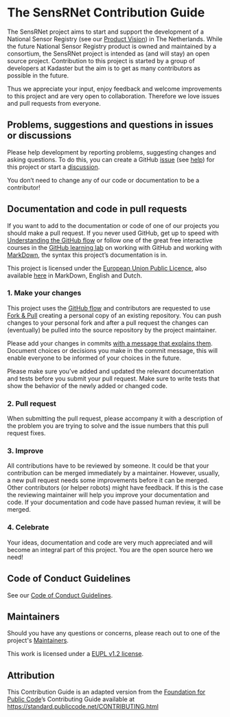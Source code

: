 # The SensRNet Contribution Guide

The SensRNet project aims to start and support the development of a National Sensor Registry (see our [Product Vision](https://github.com/kadaster-labs/sensrnet-home/blob/main/docs/ProductVision.md)) in The Netherlands. While the future National Sensor Registry product is owned and maintained by a consortium, the SensRNet project is intended as (and will stay) an open source project. Contribution to this project is started by a group of developers at Kadaster but the aim is to get as many contributors as possible in the future.

Thus we appreciate your input, enjoy feedback and welcome improvements to this project and are very open to collaboration. Therefore we love issues and pull requests from everyone.

## Problems, suggestions and questions in issues or discussions
Please help development by reporting problems, suggesting changes and asking questions. To do this, you can create a GitHub [issue](https://github.com/kadaster-labs/sensrnet-home/issues) (see [help](https://help.github.com/en/github/managing-your-work-on-github/creating-an-issue)) for this project or start a [discussion](https://github.com/kadaster-labs/sensrnet-home/discussions).

You don’t need to change any of our code or documentation to be a contributor!

## Documentation and code in pull requests
If you want to add to the documentation or code of one of our projects you should make a pull request.
If you never used GitHub, get up to speed with [Understanding the GitHub flow](https://guides.github.com/introduction/flow/) or follow one of the great free interactive courses in the [GitHub learning lab](https://lab.github.com/) on working with GitHub and working with [MarkDown](https://lab.github.com/githubtraining/communicating-using-markdown), the syntax this project’s documentation is in.

This project is licensed under the [European Union Public Licence](https://eupl.eu/), also available [here](https://github.com/kadaster-labs/sensrnet-home/blob/main/LICENSE.md) in MarkDown, English and Dutch.

### 1. Make your changes
This project uses the [GitHub flow](https://guides.github.com/introduction/flow/) and contributors are requested to use [Fork & Pull](https://help.github.com/en/github/collaborating-with-issues-and-pull-requests/about-collaborative-development-models) creating a personal copy of an existing repository. You can push changes to your personal fork and after a pull request the changes can (eventually) be pulled into the source repository by the project maintainer.

Please add your changes in commits [with a message that explains them](https://thoughtbot.com/blog/5-useful-tips-for-a-better-commit-message). Document choices or decisions you make in the commit message, this will enable everyone to be informed of your choices in the future.

Please make sure you’ve added and updated the relevant documentation and tests before you submit your pull request. Make sure to write tests that show the behavior of the newly added or changed code.

### 2. Pull request
When submitting the pull request, please accompany it with a description of the problem you are trying to solve and the issue numbers that this pull request fixes.

### 3. Improve
All contributions have to be reviewed by someone.
It could be that your contribution can be merged immediately by a maintainer. However, usually, a new pull request needs some improvements before it can be merged. Other contributors (or helper robots) might have feedback. If this is the case the reviewing maintainer will help you improve your documentation and code.
If your documentation and code have passed human review, it will be merged.

### 4. Celebrate
Your ideas, documentation and code are very much appreciated and will become an integral part of this project. You are the open source hero we need!

## Code of Conduct Guidelines <a name="conduct"></a>

See our [Code of Conduct Guidelines](./CODE_OF_CONDUCT.md).

## Maintainers <a name="maintainers"></a>

Should you have any questions or concerns, please reach out to one of the project's [Maintainers](./MAINTAINERS.md).

This work is licensed under a [EUPL v1.2 license](./LICENSE.md).

## Attribution
This Contribution Guide is an adapted version from the [Foundation for Public Code](https://publiccode.net/)’s Contributing Guide available at https://standard.publiccode.net/CONTRIBUTING.html

